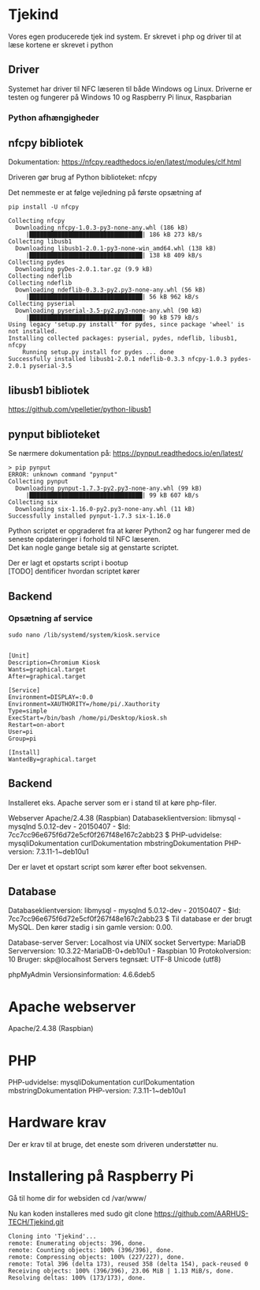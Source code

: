 # Tjekind
Vores egen producerede tjek ind system. Er skrevet i php og driver til at læse kortene er skrevet i python

## Driver
Systemet har driver til NFC læseren til både Windows og Linux. Driverne er testen og fungerer på Windows 10 og Raspberry Pi linux, Raspbarian

### Python afhængigheder
## nfcpy bibliotek
Dokumentation: https://nfcpy.readthedocs.io/en/latest/modules/clf.html

Driveren gør brug af Python biblioteket: nfcpy

Det nemmeste er at følge vejledning på første opsætning af 

    pip install -U nfcpy

    Collecting nfcpy
      Downloading nfcpy-1.0.3-py3-none-any.whl (186 kB)
         |████████████████████████████████| 186 kB 273 kB/s 
    Collecting libusb1
      Downloading libusb1-2.0.1-py3-none-win_amd64.whl (138 kB)
         |████████████████████████████████| 138 kB 409 kB/s 
    Collecting pydes
      Downloading pyDes-2.0.1.tar.gz (9.9 kB)
    Collecting ndeflib
    Collecting ndeflib
      Downloading ndeflib-0.3.3-py2.py3-none-any.whl (56 kB)
         |████████████████████████████████| 56 kB 962 kB/s
    Collecting pyserial
      Downloading pyserial-3.5-py2.py3-none-any.whl (90 kB)
         |████████████████████████████████| 90 kB 579 kB/s
    Using legacy 'setup.py install' for pydes, since package 'wheel' is not installed.
    Installing collected packages: pyserial, pydes, ndeflib, libusb1, nfcpy
        Running setup.py install for pydes ... done
    Successfully installed libusb1-2.0.1 ndeflib-0.3.3 nfcpy-1.0.3 pydes-2.0.1 pyserial-3.5

## libusb1 bibliotek
https://github.com/vpelletier/python-libusb1

## pynput biblioteket
Se nærmere dokumentation på: https://pynput.readthedocs.io/en/latest/

    > pip pynput
    ERROR: unknown command "pynput"
    Collecting pynput
      Downloading pynput-1.7.3-py2.py3-none-any.whl (99 kB)
         |████████████████████████████████| 99 kB 607 kB/s 
    Collecting six
      Downloading six-1.16.0-py2.py3-none-any.whl (11 kB)
    Successfully installed pynput-1.7.3 six-1.16.0

Python scriptet er opgraderet fra at kører Python2 og har fungerer med de seneste opdateringer i forhold til NFC læseren.<br />
Det kan nogle gange betale sig at genstarte scriptet.

Der er lagt et opstarts script i bootup<br />
[TODO] dentificer hvordan scriptet kører

## Backend
### Opsætning af service
    sudo nano /lib/systemd/system/kiosk.service

```

[Unit]
Description=Chromium Kiosk
Wants=graphical.target
After=graphical.target

[Service]
Environment=DISPLAY=:0.0
Environment=XAUTHORITY=/home/pi/.Xauthority
Type=simple
ExecStart=/bin/bash /home/pi/Desktop/kiosk.sh
Restart=on-abort
User=pi
Group=pi

[Install]
WantedBy=graphical.target

```


## Backend
Installeret eks. Apache server som er i stand til at køre php-filer. 

  Webserver
  Apache/2.4.38 (Raspbian)
  Databaseklientversion: libmysql - mysqlnd 5.0.12-dev - 20150407 - $Id: 7cc7cc96e675f6d72e5cf0f267f48e167c2abb23 $
  PHP-udvidelse: mysqliDokumentation curlDokumentation mbstringDokumentation
  PHP-version: 7.3.11-1~deb10u1

Der er lavet et opstart script som kører efter boot sekvensen.

## Database
Databaseklientversion: libmysql - mysqlnd 5.0.12-dev - 20150407 - $Id: 7cc7cc96e675f6d72e5cf0f267f48e167c2abb23 $
Til database er der brugt MySQL. Den kører stadig i sin gamle version: 0.00.

  Database-server
  Server: Localhost via UNIX socket
  Servertype: MariaDB
  Serverversion: 10.3.22-MariaDB-0+deb10u1 - Raspbian 10
  Protokolversion: 10
  Bruger: skp@localhost
  Servers tegnsæt: UTF-8 Unicode (utf8)

phpMyAdmin
  Versionsinformation: 4.6.6deb5

# Apache webserver
Apache/2.4.38 (Raspbian)

# PHP
PHP-udvidelse: mysqliDokumentation curlDokumentation mbstringDokumentation
PHP-version: 7.3.11-1~deb10u1

# Hardware krav
Der er krav til at bruge, det eneste som driveren understøtter nu.

# Installering på Raspberry Pi
Gå til home dir for websiden
    cd /var/www/

Nu kan koden installeres med
    sudo git clone https://github.com/AARHUS-TECH/Tjekind.git

```
Cloning into 'Tjekind'...
remote: Enumerating objects: 396, done.
remote: Counting objects: 100% (396/396), done.
remote: Compressing objects: 100% (227/227), done.
remote: Total 396 (delta 173), reused 358 (delta 154), pack-reused 0
Receiving objects: 100% (396/396), 23.06 MiB | 1.13 MiB/s, done.
Resolving deltas: 100% (173/173), done.
```
